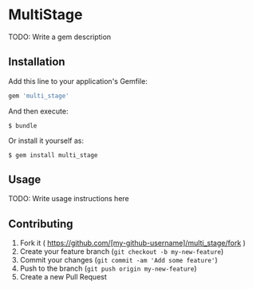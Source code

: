 # MultiStage

TODO: Write a gem description

## Installation

Add this line to your application's Gemfile:

```ruby
gem 'multi_stage'
```

And then execute:

    $ bundle

Or install it yourself as:

    $ gem install multi_stage

## Usage

TODO: Write usage instructions here

## Contributing

1. Fork it ( https://github.com/[my-github-username]/multi_stage/fork )
2. Create your feature branch (`git checkout -b my-new-feature`)
3. Commit your changes (`git commit -am 'Add some feature'`)
4. Push to the branch (`git push origin my-new-feature`)
5. Create a new Pull Request
